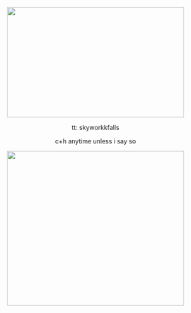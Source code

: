 <p align="center">
<img width="400" height="250" src="https://files.catbox.moe/vkruiw.jpg">
</p>

<p align="center">
tt: skyworkkfalls

<p align="center">
c+h anytime unless i say so

<p align="center">
<img width="400" height="350" src="https://i.pinimg.com/736x/33/5b/fa/335bfa1ff84070c4393e3ba99527a1f5.jpg">
</p>
